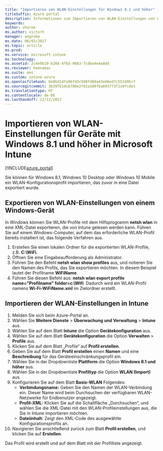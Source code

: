 ```yaml
---
title: "Importieren von WLAN-Einstellungen für Windows 8.1 und höher"
titleSuffix: Azure portal
description: Informationen zum Importieren von WLAN-Einstellungen von Windows in ein Intune-WLAN-Profil
keywords: 
author: vhorne
ms.author: victorh
manager: angrobe
ms.date: 06/03/2017
ms.topic: article
ms.prod: 
ms.service: microsoft-intune
ms.technology: 
ms.assetid: 2c4e9b19-b268-4f6d-9663-7cdbe4e4a8dd
ms.reviewer: heenamac
ms.suite: ems
ms.custom: intune-azure
ms.openlocfilehash: 6e8bd14fe96fd3c508fd88a43ed6ed7c553d95cf
ms.sourcegitcommit: 3b397b1dcb780e2f82a3d8fba693773f1a9fcde1
ms.translationtype: HT
ms.contentlocale: de-DE
ms.lasthandoff: 12/12/2017
---
```

# <a name="how-to-import-wi-fi-settings-for-windows-81-and-later-devices-in-microsoft-intune"></a>Importieren von WLAN-Einstellungen für Geräte mit Windows 8.1 und höher in Microsoft Intune

[!INCLUDE[azure_portal](./includes/azure_portal.md)]

Sie können für Windows 8.1, Windows 10 Desktop oder Windows 10 Mobile ein WLAN-Konfigurationsprofil importieren, das zuvor in eine Datei exportiert wurde.

## <a name="export-wi-fi-settings-from-a-windows-device"></a>Exportieren von WLAN-Einstellungen von einem Windows-Gerät

In Windows können Sie WLAN-Profile mit dem Hilfsprogramm **netsh wlan** in eine XML-Datei exportieren, die von Intune gelesen werden kann. Führen Sie auf einem Windows-Computer, auf dem das erforderliche WLAN-Profil bereits installiert ist, das folgende Verfahren aus.
1. Erstellen Sie einen lokalen Ordner für die exportierten WLAN-Profile, z.B. **C:\WiFi**.
1. Öffnen Sie eine Eingabeaufforderung als Administrator.
1. Führen Sie den Befehl **netsh wlan show profiles** aus, und notieren Sie den Namen des Profils, das Sie exportieren möchten. In diesem Beispiel lautet der Profilname **WiFiName**.
1. Führen Sie diesen Befehl aus: **netsh wlan export profile name="Profilname" folder=c:\Wifi**. Dadurch wird ein WLAN-Profil namens **Wi-Fi-WiFiName.xml** im Zielordner erstellt.

## <a name="import-the-wi-fi-settings-into-intune"></a>Importieren der WLAN-Einstellungen in Intune

1. Melden Sie sich beim Azure-Portal an.
2. Wählen Sie **Weitere Dienste** > **Überwachung und Verwaltung** > **Intune** aus.
3. Wählen Sie auf dem Blatt **Intune** die Option **Gerätekonfiguration** aus.
2. Wählen Sie auf dem Blatt **Gerätekonfiguration** die Option **Verwalten** > **Profile** aus.
3. Klicken Sie auf dem Blatt „Profile“ auf **Profil erstellen**.
4. Geben Sie auf dem Blatt **Profil erstellen** einen **Namen** und eine **Beschreibung** für das Geräteeinschränkungsprofil ein.
5. Wählen Sie in der Dropdownliste **Plattform** die Option **Windows 8.1 und höher** aus.
6. Wählen Sie in der Dropdownliste **Profiltyp** die Option **WLAN (Import)** aus.
7. Konfigurieren Sie auf dem Blatt **Basis-WLAN** Folgendes:
    - **Verbindungsname:** Geben Sie den Namen der WLAN-Verbindung ein. Dieser Name wird beim Durchsuchen der verfügbaren WLAN-Netzwerke für Endbenutzer angezeigt.
    - **Profil-XML:** Klicken Sie auf die Schaltfläche „Durchsuchen“, und wählen Sie die XML-Datei mit den WLAN-Profileinstellungen aus, die Sie in Intune importieren möchten.
    - **Dateiinhalt:** Zeigt den XML-Code des ausgewählte Konfigurationsprofils an.
8. Navigieren Sie anschließend zurück zum Blatt **Profil erstellen**, und klicken Sie auf **Erstellen**.

Das Profil wird erstellt und auf dem Blatt mit der Profilliste angezeigt.
